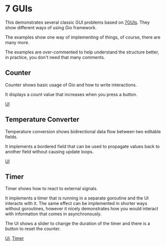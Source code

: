 # 7 GUIs

This demonstrates several classic GUI problems based on [7GUIs](https://eugenkiss.github.io/7guis/). They show different ways of using Gio framework.

The examples show one way of implementing of things, of course, there are many more.

The examples are over-commented to help understand the structure better, in practice, you don't need that many comments.

## Counter

Counter shows basic usage of Gio and how to write interactions.

It displays a count value that increases when you press a button.

[UI](./counter/main.go)

## Temperature Converter

Temperature conversion shows bidirectional data flow between two editable fields.

It implements a bordered field that can be used to propagate values back to another field without causing update loops.

[UI](./temperature/main.go)


## Timer

Timer shows how to react to external signals.

It implements a timer that is running in a separate goroutine and the UI interacts with it. The same effect can be implemented in shorter ways without goroutines, however it nicely demonstrates how you would interact with information that comes in asynchronously.

The UI shows a slider to change the duration of the timer and there is a button to reset the counter.

[UI](./timer/main.go), [Timer](./timer/timer.go)